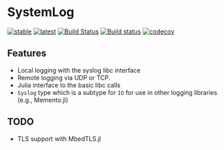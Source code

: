 # SystemLog
[![stable](https://img.shields.io/badge/docs-stable-blue.svg)](https://invenia.github.io/SystemLog.jl/stable)
[![latest](https://img.shields.io/badge/docs-latest-blue.svg)](https://invenia.github.io/SystemLog.jl/latest)
[![Build Status](https://travis-ci.org/invenia/SystemLog.jl.svg?branch=master)](https://travis-ci.org/invenia/SystemLog.jl)
[![Build status](https://ci.appveyor.com/api/projects/status/github/invenia/SystemLog.jl?svg=true)](https://ci.appveyor.com/project/invenia/SystemLog-jl)
[![codecov](https://codecov.io/gh/invenia/SystemLog.jl/branch/master/graph/badge.svg)](https://codecov.io/gh/invenia/SystemLog.jl)

## Features

- Local logging with the syslog libc interface
- Remote logging via UDP or TCP.
- Julia interface to the basic libc calls
- `Syslog` type which is a subtype for `IO` for use in other logging libraries (e.g., Memento.jl)

## TODO

- TLS support with MbedTLS.jl